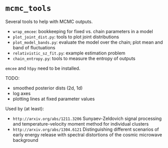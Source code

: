 `mcmc_tools`
============

Several tools to help with MCMC outputs.
* `wrap_emcee`: bookkeeping for fixed vs. chain parameters in a model
* `plot_joint_dist.py`: tools to plot joint distributions
* `plot_model_bands.py`: evaluate the model over the chain; plot mean and band of fluctuations
* `relativistic_sz_fit.py`: example estimation problem
* `chain_entropy.py`: tools to measure the entropy of outputs

`emcee` and `h5py` need to be installed.

TODO:
* smoothed posterior dists (2d, 1d)
* log axes
* plotting lines at fixed parameter values

Used by (at least):
* `http://arxiv.org/abs/1211.3206` Sunyaev-Zeldovich signal processing and temperature-velocity moment method for individual clusters
* `http://arxiv.org/abs/1304.6121` Distinguishing different scenarios of early energy release with spectral distortions of the cosmic microwave background
